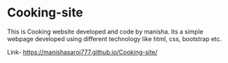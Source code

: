 # Cooking-site
This is Cooking website developed and code by manisha. Its a simple webpage developed using different technology like html, css, bootstrap etc.

Link- https://manishasaroj777.github.io/Cooking-site/

